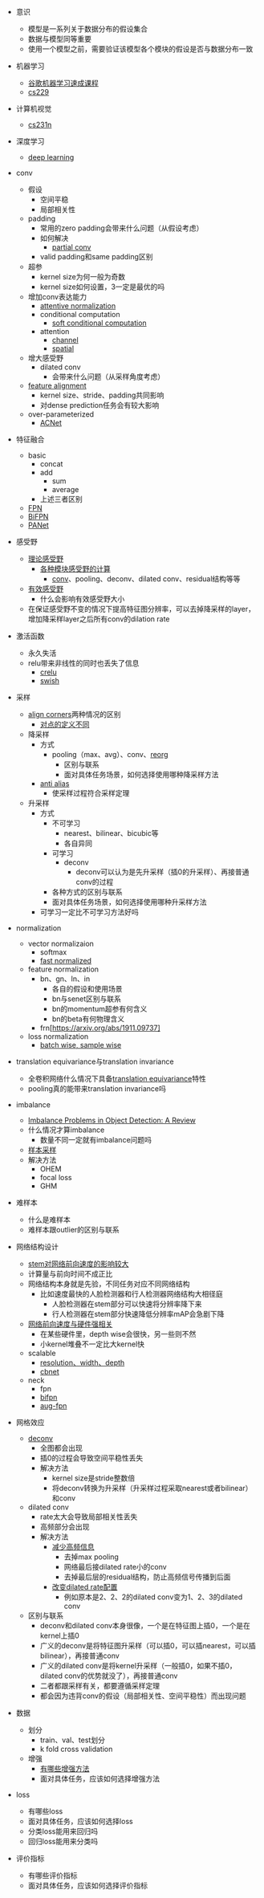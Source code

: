 - 意识
  - 模型是一系列关于数据分布的假设集合
  - 数据与模型同等重要
  - 使用一个模型之前，需要验证该模型各个模块的假设是否与数据分布一致
  
- 机器学习
  - [谷歌机器学习速成课程](https://developers.google.com/machine-learning/crash-course/?hl=zh-CN)
  - [cs229](http://cs229.stanford.edu/)
  
- 计算机视觉
  - [cs231n](http://cs231n.stanford.edu/)
  
- 深度学习
  - [deep learning](http://www.deeplearningbook.org/)
  
- conv
  - 假设
    - 空间平稳
    - 局部相关性
  - padding
    - 常用的zero padding会带来什么问题（从假设考虑）
    - 如何解决
      - [partial conv](https://arxiv.org/abs/1811.11718)
    - valid padding和same padding区别
  - 超参
    - kernel size为何一般为奇数
    - kernel size如何设置，3一定是最优的吗
  - 增加conv表达能力
    - [attentive normalization](https://arxiv.org/abs/1908.01259)
    - conditional computation
      - [soft conditional computation](https://arxiv.org/abs/1904.04971)
    - attention
      - [channel](https://arxiv.org/abs/1709.01507)
      - [spatial](https://arxiv.org/abs/1807.06521)
  - 增大感受野
    - dilated conv
      - 会带来什么问题（从采样角度考虑）
  - [feature alignment](https://arxiv.org/abs/1703.06211)
    - kernel size、stride、padding共同影响
    - 对dense prediction任务会有较大影响
  - over-parameterized
    - [ACNet](https://arxiv.org/abs/1908.03930)

- 特征融合
  - basic
    - concat
    - add
      - sum
      - average
    - 上述三者区别
  - [FPN](https://arxiv.org/abs/1612.03144)
  - [BiFPN](https://arxiv.org/abs/1911.09070)
  - [PANet](https://arxiv.org/abs/1803.01534)

- 感受野
  - [理论感受野](https://github.com/vdumoulin/conv_arithmetic)
    - [各种模块感受野的计算](https://github.com/vdumoulin/conv_arithmetic)
      - [conv](https://fomoro.com/research/article/receptive-field-calculator)、pooling、deconv、dilated conv、residual结构等等
  - [有效感受野](https://arxiv.org/abs/1701.04128)
    - 什么会影响有效感受野大小
  - 在保证感受野不变的情况下提高特征图分辨率，可以去掉降采样的layer，增加降采样layer之后所有conv的dilation rate
    
- 激活函数
  - 永久失活
  - relu带来非线性的同时也丢失了信息
    - [crelu](https://arxiv.org/abs/1603.05201)
    - [swish](https://arxiv.org/abs/1710.05941)
    
- 采样
  - [align corners](https://github.com/pytorch/pytorch/blob/master/torch/nn/modules/upsampling.py)两种情况的区别
    - [对点的定义不同](https://www.dropbox.com/s/o83efjejx1kfrsy/ICCV19_Detectron2.pdf?dl=0)
  - 降采样
    - 方式
      - pooling（max、avg）、conv、[reorg](https://github.com/pjreddie/darknet/blob/master/src/rnn_layer.c)
        - 区别与联系
        - 面对具体任务场景，如何选择使用哪种降采样方法
    - [anti alias](https://arxiv.org/abs/1904.11486)
      - 使采样过程符合采样定理
  - 升采样
    - 方式
      - 不可学习
        - nearest、bilinear、bicubic等
        - 各自异同
      - 可学习
        - deconv
          - deconv可以认为是先升采样（插0的升采样）、再接普通conv的过程
      - 各种方式的区别与联系
      - 面对具体任务场景，如何选择使用哪种升采样方法
    - 可学习一定比不可学习方法好吗
    
- normalization
  - vector normalizaion
    - softmax
    - [fast normalized](https://arxiv.org/abs/1911.09070)
  - feature normalization
    - bn、gn、ln、in
      - 各自的假设和使用场景
      - bn与senet区别与联系
      - bn的momentum超参有何含义
      - bn的beta有何物理含义
    - frn[https://arxiv.org/abs/1911.09737]
  - loss normalization
    - [batch wise, sample wise](https://gluon-cv.mxnet.io/build/examples_detection/train_ssd_advanced.html)
    
- translation equivariance与translation invariance
  - 全卷积网络什么情况下具备[translation equivariance](https://arxiv.org/abs/1805.01217)特性
  - pooling真的能带来translation invariance吗
  
- imbalance
  - [Imbalance Problems in Object Detection: A Review](https://arxiv.org/abs/1909.00169)
  - 什么情况才算imbalance
    - 数量不同一定就有imbalance问题吗
  - [样本采样](https://mp.weixin.qq.com/s?__biz=MzAxMzc2NDAxOQ==&mid=2650376125&idx=2&sn=6ca8ae3a0a7714a18062d0d2eb182f84&chksm=8390b361b4e73a7776ef92763f6ea77962a116d04f97dcab2be1dcf63d831cb566ad24002de1&mpshare=1&scene=1&srcid=1121yInn8hMp0IYmK5wQYveS&sharer_sharetime=1574330244918&sharer_shareid=b4f4feb59d190ad2de2d18b933a2a0d5&rd2werd=1#wechat_redirect)
  - 解决方法
    - OHEM
    - focal loss
    - GHM
  
- 难样本
  - 什么是难样本
  - 难样本跟outlier的区别与联系
  
- 网络结构设计
  - [stem对网络前向速度的影响较大](https://arxiv.org/abs/1708.05234)
  - 计算量与前向时间不成正比
  - 网络结构本身就是先验，不同任务对应不同网络结构
    - 比如速度最快的人脸检测器和行人检测器网络结构大相径庭
      - 人脸检测器在stem部分可以快速将分辨率降下来
      - 行人检测器在stem部分快速降低分辨率mAP会急剧下降
  - [网络前向速度与硬件强相关](https://arxiv.org/abs/1812.00332)
    - 在某些硬件里，depth wise会很快，另一些则不然
    - 小kernel堆叠不一定比大kernel快
  - scalable
    - [resolution、width、depth](https://arxiv.org/abs/1905.11946)
    - [cbnet](https://arxiv.org/abs/1909.03625)
  - neck
    - fpn
    - [bifpn](https://arxiv.org/abs/1911.09070)
    - [aug-fpn](https://arxiv.org/abs/1803.01534)
    
- 网格效应
  - [deconv](https://distill.pub/2016/deconv-checkerboard/)
    - 全图都会出现
    - 插0的过程会导致空间平稳性丢失
    - 解决方法
      - kernel size是stride整数倍
      - 将deconv转换为升采样（升采样过程采取nearest或者bilinear）和conv
  - dilated conv
    - rate太大会导致局部相关性丢失
    - 高频部分会出现
    - 解决方法
      - [减少高频信息](https://arxiv.org/abs/1705.09914)
        - 去掉max pooling
        - 网络最后接dilated rate小的conv
        - 去掉最后层的residual结构，防止高频信号传播到后面
      - [改变dilated rate配置](https://arxiv.org/abs/1702.08502)
        - 例如原本是2、2、2的dilated conv变为1、2、3的dilated conv
  - 区别与联系
    - deconv和dilated conv本身很像，一个是在特征图上插0，一个是在kernel上插0
    - 广义的deconv是将特征图升采样（可以插0，可以插nearest，可以插bilinear），再接普通conv
    - 广义的dilated conv是将kernel升采样（一般插0，如果不插0，dilated conv的优势就没了），再接普通conv
    - 二者都跟采样有关，都要遵循采样定理
    - 都会因为违背conv的假设（局部相关性、空间平稳性）而出现问题
    
- 数据
  - 划分
    - train、val、test划分
    - k fold cross validation
  - 增强
    - [有哪些增强方法](https://github.com/albumentations-team/albumentations)
    - 面对具体任务，应该如何选择增强方法

- loss
  - 有哪些loss
  - 面对具体任务，应该如何选择loss
  - 分类loss能用来回归吗
  - 回归loss能用来分类吗

- 评价指标
    - 有哪些评价指标
    - 面对具体任务，应该如何选择评价指标
